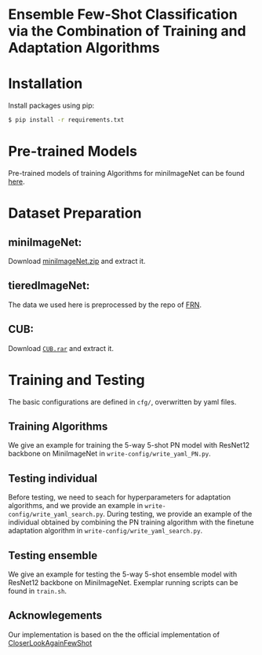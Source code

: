 # Ensemble Few-Shot Classification via the Combination of Training and Adaptation Algorithms

# Installation
Install packages using pip:
```bash
$ pip install -r requirements.txt
```

# Pre-trained Models
Pre-trained models of training Algorithms for miniImageNet can be found [here](https://drive.google.com/drive/folders/1FwXK1K77qSI6eznJDBcdC9rLIvnFq4yz).

# Dataset Preparation

## miniImageNet: 
Download [miniImageNet.zip](https://drive.google.com/file/d/1QEbHFIOKIM9KmId175QaLK-r22kgd7br/view) and extract it.


## tieredImageNet:
The data we used here is preprocessed by the repo of [FRN](https://github.com/Tsingularity/FRN).

## CUB: 
Download [`CUB.rar`](https://drive.google.com/drive/my-drive) and extract it.

# Training and Testing
The basic configurations are defined in `cfg/`, overwritten by yaml files. 
## Training Algorithms
We give an example for training the 5-way 5-shot PN model with ResNet12 backbone on MiniImageNet in `write-config/write_yaml_PN.py`.

## Testing individual
Before testing, we need to seach for hyperparameters for adaptation algorithms, and we provide an example in `write-config/write_yaml_search.py`. During testing, we provide an example of the individual obtained by combining the PN training algorithm with the finetune adaptation algorithm in `write-config/write_yaml_search.py`.

## Testing ensemble
We give an example for testing the 5-way 5-shot ensemble model with ResNet12 backbone on MiniImageNet. Exemplar running scripts can be found in `train.sh`.


## Acknowlegements

Our implementation is based on the the official implementation of [CloserLookAgainFewShot](https://github.com/Frankluox/CloserLookAgainFewShot)

